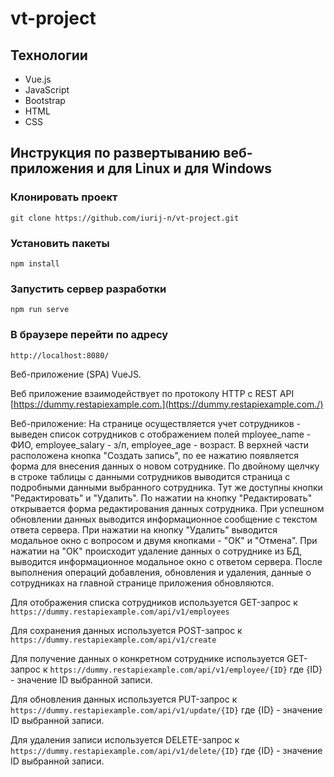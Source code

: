 # vt-project
## Технологии
- Vue.js
-  JavaScript
- Bootstrap
- HTML
- CSS
## Инструкция по развертыванию веб-приложения и для Linux и для Windows
 ### Клонировать проект
  ```git clone https://github.com/iurij-n/vt-project.git```

### Установить пакеты
```npm install```

### Запустить сервер разработки
```npm run serve```

### В браузере перейти по адресу
```http://localhost:8080/```

Веб-приложение (SPA) VueJS.

Веб приложение взаимодействует по протоколу HTTP с REST API [https://dummy.restapiexample.com.](https://dummy.restapiexample.com./)

Веб-приложение:
На странице осуществляется учет сотрудников - выведен список сотрудников с отображением полей mployee_name - ФИО, employee_salary - з/п, employee_age - возраст.
В верхней части расположена кнопка "Создать запись", по ее нажатию появляется форма для внесения данных о новом сотруднике.
По двойному щелчку в строке таблицы с данными сотрудников выводится страница с подробными данными выбранного сотрудника. Тут же доступны кнопки "Редактировать" и "Удалить".
По нажатии на кнопку "Редактировать" открывается форма редактирования данных сотрудника. При успешном обновлении данных выводится информационное сообщение с текстом ответа сервера.
При нажатии на кнопку "Удалить" выводится модальное окно с вопросом и двумя кнопками - "ОК" и "Отмена".
При нажатии на "ОК" происходит удаление данных о сотруднике из БД, выводится информационное модальное окно с ответом сервера.
После выполнения операций добавления, обновления и удаления, данные о сотрудниках на главной странице приложения обновляются.

Для отображения списка сотрудников используется GET-запрос к
```https://dummy.restapiexample.com/api/v1/employees```

Для сохранения данных используется POST-запрос к ```https://dummy.restapiexample.com/api/v1/create```

Для получение данных о конкретном сотруднике  используется GET-запрос к
```https://dummy.restapiexample.com/api/v1/employee/{ID}``` 
где {ID} - значение ID выбранной записи.

Для обновления данных используется PUT-запрос к
```https://dummy.restapiexample.com/api/v1/update/{ID}```
где {ID} - значение ID выбранной записи.

Для удаления записи используется DELETE-запрос к
 ```https://dummy.restapiexample.com/api/v1/delete/{ID}```
где {ID} - значение ID выбранной записи.
